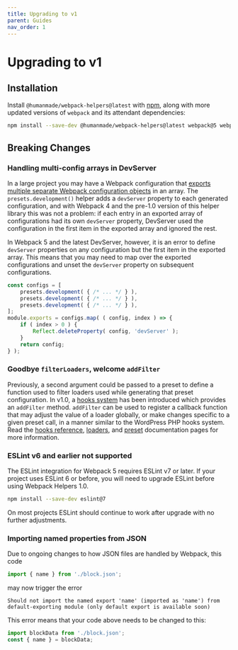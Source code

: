 ```yaml
---
title: Upgrading to v1
parent: Guides
nav_order: 1
---
```


# Upgrading to v1

## Installation

Install `@humanmade/webpack-helpers@latest` with [npm](http://npmjs.com), along with more updated versions of `webpack` and its attendant dependencies:

```bash
npm install --save-dev @humanmade/webpack-helpers@latest webpack@5 webpack-cli@4 webpack-dev-server@4
```

## Breaking Changes

### Handling multi-config arrays in DevServer

In a large project you may have a Webpack configuration that [exports multiple separate Webpack configuration objects](https://webpack.js.org/configuration/configuration-types/#exporting-multiple-configurations) in an array. The `presets.development()` helper adds a `devServer` property to each generated configuration, and with Webpack 4 and the pre-1.0 version of this helper library this was not a problem: if each entry in an exported array of configurations had its own `devServer` property, DevServer used the configuration in the first item in the exported array and ignored the rest.

In Webpack 5 and the latest DevServer, however, it is an error to define `devServer` properties on any configuration but the first item in the exported array. This means that you may need to map over the exported configurations and unset the `devServer` property on subsequent configurations.

```js
const configs = [
	presets.development( { /* ... */ } ),
	presets.development( { /* ... */ } ),
	presets.development( { /* ... */ } ),
];
module.exports = configs.map( ( config, index ) => {
	if ( index > 0 ) {
		Reflect.deleteProperty( config, 'devServer' );
	}
	return config;
} );
```

### Goodbye `filterLoaders`, welcome `addFilter`

Previously, a second argument could be passed to a preset to define a function used to filter loaders used while generating that preset configuration. In v1.0, a [hooks system](https://humanmade.github.io/webpack-helpers/reference/hooks.html) has been introduced which provides an `addFilter` method. `addFilter` can be used to register a callback function that may adjust the value of a loader globally, or make changes specific to a given preset call, in a manner similar to the WordPress PHP hooks system. Read the [hooks reference](https://humanmade.github.io/webpack-helpers/reference/hooks.html), [loaders](https://humanmade.github.io/webpack-helpers/modules/loaders.html), and [preset](https://humanmade.github.io/webpack-helpers/modules/presets.html) documentation pages for more information.

### ESLint v6 and earlier not supported

The ESLint integration for Webpack 5 requires ESLint v7 or later. If your project uses ESLint 6 or before, you will need to upgrade ESLint before using Webpack Helpers 1.0.

```bash
npm install --save-dev eslint@7
```

On most projects ESLint should continue to work after upgrade with no further adjustments.

### Importing named properties from JSON

Due to ongoing changes to how JSON files are handled by Webpack, this code

```js
import { name } from './block.json';
```

may now trigger the error

```
Should not import the named export 'name' (imported as 'name') from default-exporting module (only default export is available soon)
```
This error means that your code above needs to be changed to this:
```js
import blockData from './block.json';
const { name } = blockData;
```
